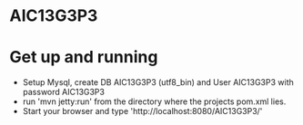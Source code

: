 AIC13G3P3
=========

# Get up and running

* Setup Mysql, create DB AIC13G3P3 (utf8_bin) and User AIC13G3P3 with password AIC13G3P3
* run 'mvn jetty:run' from the directory where the projects pom.xml lies.
* Start your browser and type 'http://localhost:8080/AIC13G3P3/'

